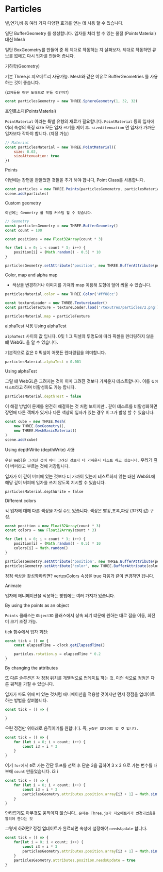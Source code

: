 <h1>Particles</h1>

별,연기,비 등 여러 가지 다양한 효과를 얻는 데 사용 할 수 있습니다.

일단 BufferGeometry 를 생성합니다.
입자를 처리 할 수 있는 물질 (PointsMaterial) 대신 Mesh 


일단 BoxGeometry를 만들어 준 뒤 제대로 작동하는 지 살펴보자.
제대로 작동하면 큐브를 없애고 다시 입자를 만들어 줍니다.



기하학(Geometry)

기본 Three.js 지오메트리 사용가능.
Mesh와 같은 이유로 BufferGeometries 를 사용하는 것이 좋습니다.

(`입자들을 어떤 도형으로 만들 것인지?`)

``` javascript
const particlesGeometry = new THREE.SphereGeometry(1, 32, 32)
```



포인트소재(PointsMaterial)

`PointMaterial` 이라는 특별 유형의 재료가 필요합니다.
`PointMaterial` 등의 입자에 여러 속성의 특징 size 모든 입자 크기를 제어 후.
`sizeAttenuation` 먼 입자가 가까운 입자보다 작아야 합니다. (지정 가능) 


``` javascript
// Material 
const particlesMaterial = new THREE.PointMaterial({
    size: 0.02, 
    sizeAttenuation: true
})
```

Points

이번에는 장면을 만들었떤 것들을 추가 해야 합니다, Point Class를 사용합니다.

``` javascript
const particles = new THREE.Points(particlesGemometry, particlesMaterial)
scene.add(particles)
```



Custom geometry

`이번에는 Geometry 를 직접 커스텀 할 수 있습니다.`

``` javascript
// Geometry 
const particlesGeometry = new THREE.BufferGeometry()
const count = 100

const positions = new Float32Array(count * 3) 

for (let i = 0; i < count * 3; i++) {
    position[i] = (Math.random() - 0.5) * 10 
}

particlesGeometry.setAttribute('position', new THREE.BufferAttribute(position, 3))
```




Color, map and alpha map

- 색상을 변경하거나 이미지를 가져와 map 이용해 도형에 덮어 씌울 수 있습니다.

``` javascript
particlesMaterial.color = new THREE.Color('#ff88cc')
```

``` javascript
const textureLoader = new THREE.TextureLoader()
const particleTexture = textureLoader.load('/texutres/particles/2.png')

particlesMaterial.map = particleTexture
```




alphaTest 사용  Using alphaTest

`alphaTest` 사이의 값 입니다.
0및 1 그 픽셀의 투명도에 따라 픽셀을 렌더링하지 않을 떄 WebGL 을 알 수 있습니다.

기본적으로 값은 0 픽셀이 어쩃든 렌더링됨을 의미합니다.

``` javascript
particlesMaterial.alphaTest = 0.001 
```




Using alphaTest

그릴 떄 WebGL은 그려지는 것이 이미 그려진 것보다 가까운지 테스트합니다.
이를 `깊이 테스트`라고 하며 비활성화도 가능 합니다.

``` javascript
particlesMaterial.depthTest = false 
```

이 해결 방법이 문제를 완전히 해결하는 것 처럼 보이지만..
깊이 테스트를 비활성화하면 장면에 다른 객체가 있거나 다른 색상의 입자가 있는 경우 버그가 발생 할 수 있습니다.

``` javascript
const cube = new THREE.Mesh(
    new THREE.BoxGeometry(),
    new THREE.MeshBasicMaterial()
)
scene.add(cube)
```




Using depthWrite (depthWrite) 사용

`우린 Webl은 그려진 것이 이미 그려진 것보다 더 가까운지 테스트 하고 싶습니다.`
우리가 깊이 버퍼라고 부르는 것에 저장됩니다.

입자가 이 깊이 버퍼에 있는 것보다 더 가까이 있는지 테스트하지 않는 대신 WebGL에 해당 깊이 버퍼에 
입자를 쓰지 않도록 지시할 수 있습니다.

``` javascirpt
particlesMaterial.depthWrite = false
```





Different colors

각 입자에 대해 다른 색상을 가질 수도 있습니다.
색상은 빨강,초록,파랑 (3가지 값) 구성.

``` javascript
const position = new Float32Array(count * 3) 
const colors = new Float32Array(count * 3)

for (let i = 0; i < count * 3; i++) {
    position[i] = (Math.random() - 0.5) * 10
    colors[i] = Math.random()
}

particlesGeometry.setAttribute('position', new THREE.BufferAttribute(position, 3))
particlesGeometry.setAttribute('color', new THREE.BufferAttribute(colors, 3))
```

정점 색상을 활성화하려면? vertexColors 속성을 true 다음과 같이 변경하면 됩니다.







Animate 

입자에 애니메이션을 적용하는 방법에는 여러 가지가 있습니다.


By using the points as an object 

`Points` 클래스는 `Object3D` 클래스에서 상속 되기 떄문에 원하는 대로 점을 이동, 회전 미 크기 조정 가능.

tick 함수에서 입자 회전:

``` javascript
const tick = () => {
    const elapsedTime = clock.getElapsedTime()

    particles.rotation.y = elapsedTime * 0.2
}
```





By changing the attributes

또 다른 솔루션은 각 정점 위치를 개별적으로 업데이트 하는 것.
이런 식으로 정점은 다른 궤적을 가질 수 있습니다.

입자가 파도 위에 떠 있는 것처럼 애니메이션을 적용할 것이지만 먼저 정점을 업데이트하는 방법을 살펴봅니다.


``` javascript
const tick = () => {

}
```

우린 정점만 위아래로 움직이기를 원합니다.
즉, `y축만 업데이트 할 것 입니다.`

``` javascript
const tick = () => {
    for (let i = 0; i < count; i++) {
        const i3 = i * 3
    }
}
```

여기 `for`에서 `0`로 가는 간단 루프를 선택 후 단순 3을 곱하여 3 x 3 으로 가는 변수를 내부에 `count` 만들었습니다.
i3 i 


``` javascript
const tick = () => {
    for (let i = 0; i < count; i++) {
        const i3 = i * 3
        particlesGeometry.attributes.position.array[i3 + 1] = Math.sin(elapsdTime)
    }
}
```

안타깝게도 아무것도 움직이지 않습니다..
`문제는 Three.js가 지오메트리가 변경되었음을 알려야 한다는 것`

그렇게 하려면? 정점 업데이트가 완료되면 속성에 설정해야 `needsUpdate` 합니다. 

``` javascript
const tick = () => {
    for(let i = 0; i < count; i++) {
        const i3 = i * 3
        particlesGeometry.attributes.position.array[i3 + 1] = Math.sin(elapsedTime)
    }
    particlesGeometry.attributes.position.needsUpdate = true
}
```